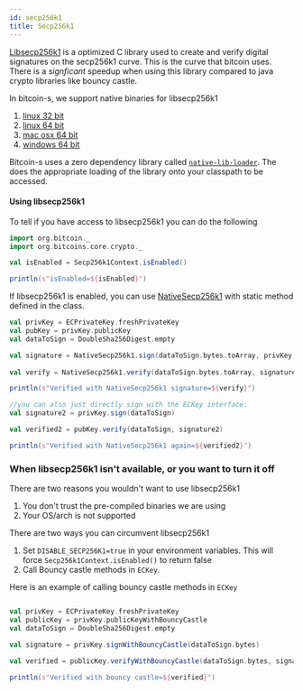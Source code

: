 ```yaml
---
id: secp256k1
title: Secp256k1
---
```


[Libsecp256k1](https://github.com/bitcoin-core/secp256k1) is a optimized C library used to create and verify digital signatures on the secp256k1 curve.
This is the curve that bitcoin uses. There is a _signficant_ speedup when using this library compared to java crypto libraries
like bouncy castle. 

In bitcoin-s, we support native binaries for libsecp256k1

1. [linux 32 bit](../../secp256k1jni/natives/linux_32)
2. [linux 64 bit](../../secp256k1jni/natives/linux_64)
3. [mac osx 64 bit](../../secp256k1jni/natives/osx_64)
4. [windows 64 bit](../../secp256k1jni/natives/windows_64)

Bitcoin-s uses a zero dependency library called [`native-lib-loader`](https://github.com/scijava/native-lib-loader). 
The does the appropriate loading of the library onto your classpath to be accessed. 

#### Using libsecp256k1

To tell if you have access to libsecp256k1 you can do the following

```scala mdoc:invisible
import org.bitcoin._
import org.bitcoins.core.crypto._

```

```scala mdoc:compile-only
val isEnabled = Secp256k1Context.isEnabled()

println(s"isEnabled=${isEnabled}")
```

If libsecp256k1 is enabled, you can use [NativeSecp256k1](../../secp256k1jni/src/main/java/org/bitcoin/NativeSecp256k1.java)
with static method defined in the class.


```scala mdoc:compile-only
val privKey = ECPrivateKey.freshPrivateKey
val pubKey = privKey.publicKey
val dataToSign = DoubleSha256Digest.empty

val signature = NativeSecp256k1.sign(dataToSign.bytes.toArray, privKey.bytes.toArray)
    
val verify = NativeSecp256k1.verify(dataToSign.bytes.toArray, signature, pubKey.bytes.toArray)

println(s"Verified with NativeSecp256k1 signature=${verify}")

//you can also just directly sign with the ECKey interface:
val signature2 = privKey.sign(dataToSign)

val verified2 = pubKey.verify(dataToSign, signature2)

println(s"Verified with NativeSecp256k1 again=${verified2}")

```

### When libsecp256k1 isn't available, or you want to turn it off

There are two reasons you wouldn't want to use libsecp256k1 

1. You don't trust the pre-compiled binaries we are using
2. Your OS/arch is not supported

There are two ways you can circumvent libsecp256k1

1. Set `DISABLE_SECP256K1=true` in your environment variables. This will force `Secp256k1Context.isEnabled()` to return false
2. Call Bouncy castle methods in `ECKey`. 

Here is an example of calling bouncy castle methods in `ECKey`

```scala mdoc:to-string

val privKey = ECPrivateKey.freshPrivateKey
val publicKey = privKey.publicKeyWithBouncyCastle
val dataToSign = DoubleSha256Digest.empty

val signature = privKey.signWithBouncyCastle(dataToSign.bytes)

val verified = publicKey.verifyWithBouncyCastle(dataToSign.bytes, signature)

println(s"Verified with bouncy castle=${verified}")

```

